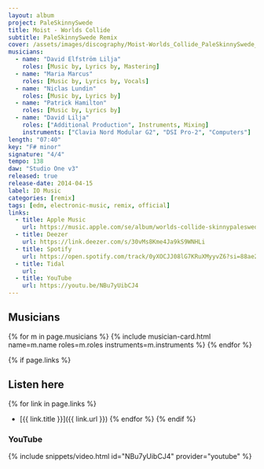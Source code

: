 ```yaml
---
layout: album
project: PaleSkinnySwede
title: Moist - Worlds Collide
subtitle: PaleSkinnySwede Remix
cover: /assets/images/discography/Moist-Worlds_Collide_PaleSkinnySwede_Remix/Moist-Worlds_Collide_PaleSkinnySwede_Remix.jpg
musicians:
  - name: "David Elfström Lilja"
    roles: [Music by, Lyrics by, Mastering]
  - name: "Maria Marcus"
    roles: [Music by, Lyrics by, Vocals]
  - name: "Niclas Lundin"
    roles: [Music by, Lyrics by]
  - name: "Patrick Hamilton"
    roles: [Music by, Lyrics by]
  - name: "David Lilja"
    roles: ["Additional Production", Instruments, Mixing]
    instruments: ["Clavia Nord Modular G2", "DSI Pro-2", "Computers"]
length: "07:40"
key: "F# minor"
signature: "4/4"
tempo: 138
daw: "Studio One v3"
released: true
release-date: 2014-04-15
label: IO Music
categories: [remix]
tags: [edm, electronic-music, remix, official]
links:
  - title: Apple Music
    url: https://music.apple.com/se/album/worlds-collide-skinnypaleswede-remix/859649799?i=859653009&l=en-GB
  - title: Deezer
    url: https://link.deezer.com/s/30vMs8Kme4Ja9kS9WNHLi
  - title: Spotify
    url: https://open.spotify.com/track/0yXOCJJ08lG7KRuXMyyvZ6?si=88ae2997e2b24dee
  - title: Tidal
    url: 
  - title: YouTube
    url: https://youtu.be/NBu7yUibCJ4
---
```


## Musicians
{% for m in page.musicians %}
  {% include musician-card.html name=m.name roles=m.roles instruments=m.instruments %}
{% endfor %}

{% if page.links %}
## Listen here
{% for link in page.links %}
- [{{ link.title }}]({{ link.url }})
{% endfor %}
{% endif %}

### YouTube
{% include snippets/video.html id="NBu7yUibCJ4" provider="youtube" %}
